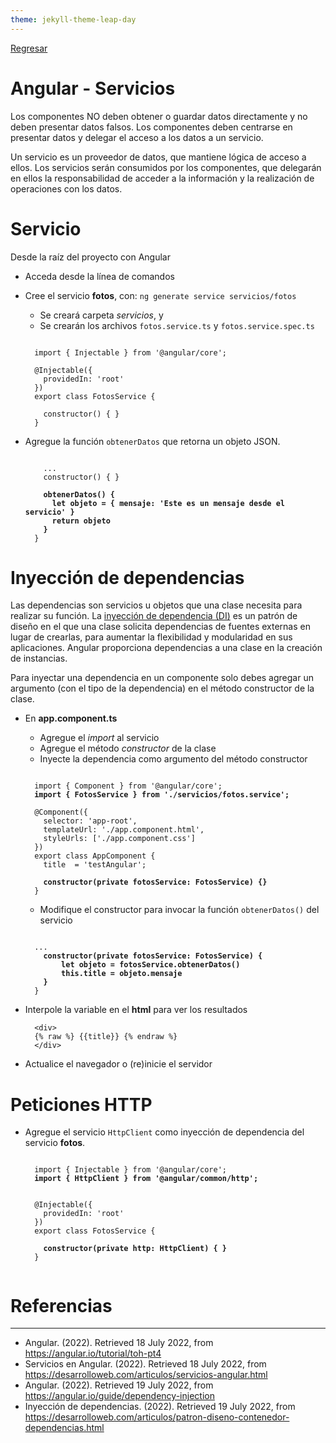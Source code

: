 ```yaml
---
theme: jekyll-theme-leap-day
---
```


[Regresar](/DAWM-2022/)

Angular - Servicios
===================

Los componentes NO deben obtener o guardar datos directamente y no deben presentar datos falsos. Los componentes deben centrarse en presentar datos y delegar el acceso a los datos a un servicio.

Un servicio es un proveedor de datos, que mantiene lógica de acceso a ellos. Los servicios serán consumidos por los componentes, que delegarán en ellos la responsabilidad de acceder a la información y la realización de operaciones con los datos.

Servicio
========

Desde la raíz del proyecto con Angular

* Acceda desde la línea de comandos
* Cree el servicio **fotos**, con: `ng generate service servicios/fotos`
  + Se creará carpeta *servicios*, y 
  + Se crearán los archivos `fotos.service.ts` y `fotos.service.spec.ts`
  	
  <pre><code>
    import { Injectable } from '@angular/core';

	@Injectable({
	  providedIn: 'root'
	})
	export class FotosService {

	  constructor() { }
	}
  </code></pre>

* Agregue la función `obtenerDatos` que retorna un objeto JSON.

	<pre><code>
	  ...
	  constructor() { }

	  <b>obtenerDatos() {
	    let objeto = { mensaje: 'Este es un mensaje desde el servicio' }
	    return objeto
	  }</b>
	}
  </code></pre>

Inyección de dependencias
=========================

Las dependencias son servicios u objetos que una clase necesita para realizar su función. La [inyección de dependencia (DI)](https://angular.io/guide/dependency-injection) es un patrón de diseño en el que una clase solicita dependencias de fuentes externas en lugar de crearlas, para aumentar la flexibilidad y modularidad en sus aplicaciones. Angular proporciona dependencias a una clase en la creación de instancias.

Para inyectar una dependencia en un componente solo debes agregar un argumento (con el tipo de la dependencia) en el método constructor de la clase.

* En **app.component.ts**
	+ Agregue el _import_ al servicio
	+ Agregue el método _constructor_ de la clase
	+ Inyecte la dependencia como argumento del método constructor

  <pre><code>
    import { Component } from '@angular/core';
	<b>import { FotosService } from './servicios/fotos.service';</b>

	@Component({
	  selector: 'app-root',
	  templateUrl: './app.component.html',
	  styleUrls: ['./app.component.css']
	})
	export class AppComponent {
	  title  = 'testAngular';

	  <b>constructor(private fotosService: FotosService) {}</b>
	}
  </code></pre>

  + Modifique el constructor para invocar la función `obtenerDatos()` del servicio

  <pre><code>
  	...
	  <b>constructor(private fotosService: FotosService) {
	      let objeto = fotosService.obtenerDatos()
	      this.title = objeto.mensaje
	  }</b>
	}
  </code></pre>

* Interpole la variable en el **html** para ver los resultados

  ```
    <div>
    {% raw %} {{title}} {% endraw %} 
    </div>
  ```

* Actualice el navegador o (re)inicie el servidor

Peticiones HTTP
===============

* Agregue el servicio `HttpClient` como inyección de dependencia del servicio **fotos**.
	
	<pre><code>
	import { Injectable } from '@angular/core';
	<b>import { HttpClient } from '@angular/common/http';</b>
	
  	
	@Injectable({
	  providedIn: 'root'
	})
	export class FotosService {

	  <b>constructor(private http: HttpClient) { }</b>
	}
	</code></pre>



Referencias 
===========

* * *

* Angular. (2022). Retrieved 18 July 2022, from https://angular.io/tutorial/toh-pt4
* Servicios en Angular. (2022). Retrieved 18 July 2022, from https://desarrolloweb.com/articulos/servicios-angular.html
* Angular. (2022). Retrieved 19 July 2022, from https://angular.io/guide/dependency-injection
* Inyección de dependencias. (2022). Retrieved 19 July 2022, from https://desarrolloweb.com/articulos/patron-diseno-contenedor-dependencias.html